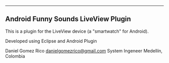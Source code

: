------------------------------
Android Funny Sounds LiveView Plugin
------------------------------

This is a plugin for the LiveView device
(a "smartwatch" for Android).

Developed using Eclipse and Android Plugin


Daniel Gomez Rico
danielgomezrico@gmail.com
System Ingeneer
Medellín, Colombia


